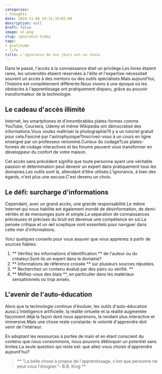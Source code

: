 ```yaml
---
categories:
- thoughts
date: 2024-11-04 19:31:32+01:00
description: null
draft: false
image: al.png
slug: ignorance-today
tags:
- gratitude
- life
title: L'ignorance de nos jours est un choix
---
```


Dans le passé, l'accès à la connaissance était un privilège.Les livres étaient rares, les universités étaient réservées à l'élite et l'expertise nécessitait souvent un accès à des mentors ou des outils spécialisés.Mais aujourd'hui, l'histoire est complètement différente.Nous vivons à une époque où les obstacles à l'apprentissage ont pratiquement disparu, grâce au pouvoir transformateur de la technologie.

## Le cadeau d'accès illimité

Internet, les smartphones et d'innombrables plates-formes comme YouTube, Coursera, Udemy et même Wikipedia ont démocratisé des informations.Vous voulez maîtriser la photographie?Il y a un tutoriel gratuit pour cela.Fasciné par l'astrophysique?Inscrivez-vous à un cours en ligne enseigné par un professeur renommé.Curieux du codage?Les plates-formes de codage interactives et les forums peuvent vous transformer en développeur du confort de votre maison.

Cet accès sans précédent signifie que toute personne ayant une véritable passion et détermination peut devenir un expert dans pratiquement tous les domaines.Les outils sont là, attendant d'être utilisés.L'ignorance, à bien des égards, n'est plus une excuse.C'est devenu un choix.

## Le défi: surcharge d'informations

Cependant, avec un grand accès, une grande responsabilité.Le même Internet qui nous habilite est également inondé de désinformation, de demi-vérités et de mensonges pure et simple.La séparation de connaissances précieuses et précises du bruit est devenue une compétence en soi.La pensée critique et un œil sceptique sont essentiels pour naviguer dans cette mer d'informations.

Voici quelques conseils pour vous assurer que vous apprenez à partir de sources fiables:
1. ** Vérifiez les informations d'identification ** de l'auteur ou du créateur.Sont-ils un expert dans le domaine?
2. ** Informations de référence croisée ** sur plusieurs sources réputées.
3. ** Recherchez un contenu évalué par des pairs ou vérifié. **
4. ** Méfiez-vous des biais **, en particulier dans les matériaux sensationnels ou trop avisés.

## L'avenir de l'auto-éducation

Alors que la technologie continue d'évoluer, les outils d'auto-éducation aussi.L'intelligence artificielle, la réalité virtuelle et la réalité augmentée façonnent déjà la façon dont nous apprenons, la rendant plus interactive et immersive.Mais une chose reste constante: le volonté d'apprendre doit venir de l'intérieur.

En adoptant les ressources à portée de main et en étant conscient du contenu que nous consommons, nous pouvons débloquer un potentiel sans limites.La seule question qui reste est: que allez-vous choisir d'apprendre aujourd'hui?

> ** "La belle chose à propos de l'apprentissage, c'est que personne ne peut vous l'éloigner."- B.B. King **